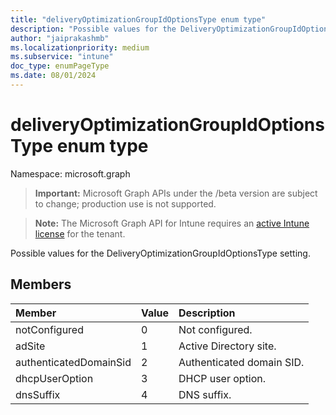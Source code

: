 ```yaml
---
title: "deliveryOptimizationGroupIdOptionsType enum type"
description: "Possible values for the DeliveryOptimizationGroupIdOptionsType setting."
author: "jaiprakashmb"
ms.localizationpriority: medium
ms.subservice: "intune"
doc_type: enumPageType
ms.date: 08/01/2024
---
```


# deliveryOptimizationGroupIdOptionsType enum type

Namespace: microsoft.graph

> **Important:** Microsoft Graph APIs under the /beta version are subject to change; production use is not supported.

> **Note:** The Microsoft Graph API for Intune requires an [active Intune license](https://go.microsoft.com/fwlink/?linkid=839381) for the tenant.

Possible values for the DeliveryOptimizationGroupIdOptionsType setting.

## Members
|Member|Value|Description|
|:---|:---|:---|
|notConfigured|0|Not configured.|
|adSite|1|Active Directory site.|
|authenticatedDomainSid|2|Authenticated domain SID.|
|dhcpUserOption|3|DHCP user option.|
|dnsSuffix|4|DNS suffix.|
